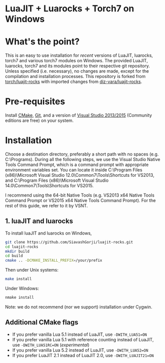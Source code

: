 LuaJIT + Luarocks + Torch7 on Windows
=============================

# What's the point? #
This is an easy to use installation for _recent_ versions of LuaJIT, luarocks, torch7 and various torch7 modules on Windows.
The provided LuaJIT, luarocks, torch7 and its modules point to their respective git repository. Unless specified (i.e. necessary), no changes are made, except for the compilation and installation processes.
This repository is forked from [torch/luajit-rocks](https://github.com/torch/luajit-rocks) with imported changes from [diz-vara/luajit-rocks](https://github.com/diz-vara/luajit-rocks).

# Pre-requisites

Install [CMake](http://cmake.org), [Git](https://git-scm.com/), and a version of [Visual Studio 2013/2015](https://www.visualstudio.com/) (Community editions are free) on your system.


# Installation
Choose a destination directory, preferably a short path with no spaces (e.g. C:\Programs\).
During all the following steps, we use the Visual Studio Native Tools Command Prompt, which is a command prompt with appropriate environment variables set. You can locate it inside C:\Program Files (x86)\Microsoft Visual Studio 12.0\Common7\Tools\Shortcuts for VS2013, and C:\Program Files (x86)\Microsoft Visual Studio 14.0\Common7\Tools\Shortcuts for VS2015.

I recommend using the 64-bit Native Tools (e.g. VS2013 x64 Native Tools Command Prompt or VS2015 x64 Native Tools Command Prompt). For the rest of this guide, we refer to it by VSNT.

## 1. luaJIT and luarocks

To install luaJIT and luarocks on Windows,

```sh
git clone https://github.com/SiavashGorji/luajit-rocks.git
cd luajit-rocks
mkdir build
cd build
cmake .. -DCMAKE_INSTALL_PREFIX=/your/prefix
```

Then under Unix systems:
```sh
make install
```

Under Windows:
```sh
nmake install
```

Note: we do not recommend (nor we support) installation under Cygwin.

## Additional CMake flags

  - If you prefer vanilla Lua 5.1 instead of LuaJIT, use `-DWITH_LUA51=ON`
  - If you prefer vanilla Lua 5.1 with reference counting instead of LuaJIT, use `-DWITH_LUA51RC=ON` (*experimental*)
  - If you prefer vanilla Lua 5.2 instead of LuaJIT, use `-DWITH_LUA52=ON`
  - If you prefer LuaJIT 2.1 instead of LuaJIT 2.0, use `-DWITH_LUAJIT21=ON`

